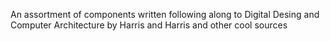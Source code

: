 An assortment of components written following along to Digital Desing and Computer Architecture by Harris and Harris and other cool sources
